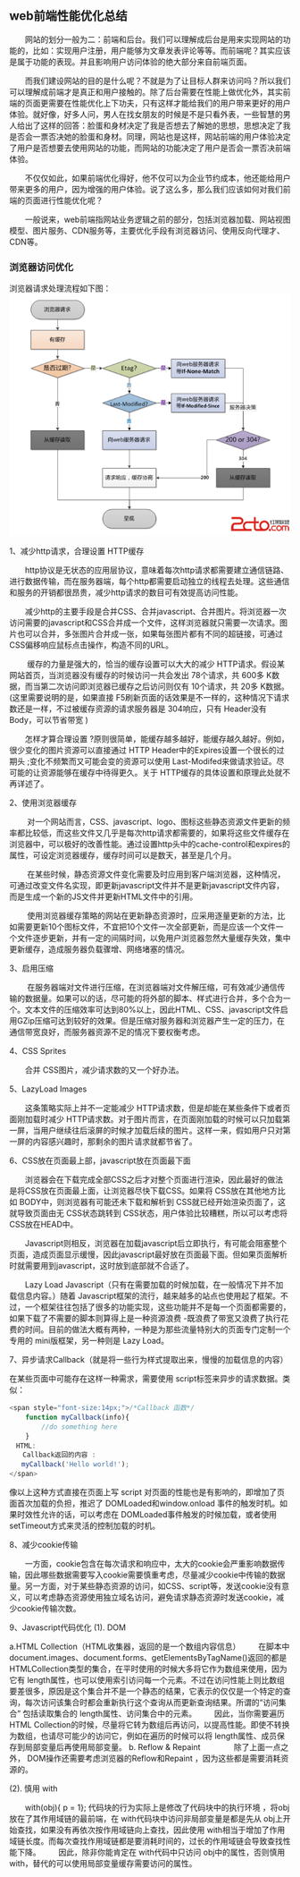 ## web前端性能优化总结

&emsp;&emsp;网站的划分一般为二：前端和后台。我们可以理解成后台是用来实现网站的功能的，比如：实现用户注册，用户能够为文章发表评论等等。而前端呢？其实应该是属于功能的表现。并且影响用户访问体验的绝大部分来自前端页面。

&emsp;&emsp;而我们建设网站的目的是什么呢？不就是为了让目标人群来访问吗？所以我们可以理解成前端才是真正和用户接触的。除了后台需要在性能上做优化外，其实前端的页面更需要在性能优化上下功夫，只有这样才能给我们的用户带来更好的用户体验。就好像，好多人问，男人在找女朋友的时候是不是只看外表，一些智慧的男人给出了这样的回答：脸蛋和身材决定了我是否想去了解她的思想，思想决定了我是否会一票否决她的脸蛋和身材。同理，网站也是这样，网站前端的用户体验决定了用户是否想要去使用网站的功能，而网站的功能决定了用户是否会一票否决前端体验。

&emsp;&emsp;不仅仅如此，如果前端优化得好，他不仅可以为企业节约成本，他还能给用户带来更多的用户，因为增强的用户体验。说了这么多，那么我们应该如何对我们前端的页面进行性能优化呢？

&emsp;&emsp;一般说来，web前端指网站业务逻辑之前的部分，包括浏览器加载、网站视图模型、图片服务、CDN服务等，主要优化手段有浏览器访问、使用反向代理才、CDN等。

### 浏览器访问优化

浏览器请求处理流程如下图：
![](/assets/20160521221948295)

1、减少http请求，合理设置 HTTP缓存

&emsp;&emsp;http协议是无状态的应用层协议，意味着每次http请求都需要建立通信链路、进行数据传输，而在服务器端，每个http都需要启动独立的线程去处理。这些通信和服务的开销都很昂贵，减少http请求的数目可有效提高访问性能。

&emsp;&emsp;减少http的主要手段是合并CSS、合并javascript、合并图片。将浏览器一次访问需要的javascript和CSS合并成一个文件，这样浏览器就只需要一次请求。图片也可以合并，多张图片合并成一张，如果每张图片都有不同的超链接，可通过CSS偏移响应鼠标点击操作，构造不同的URL。

&emsp;&emsp; 缓存的力量是强大的，恰当的缓存设置可以大大的减少 HTTP请求。假设某网站首页，当浏览器没有缓存的时候访问一共会发出 78个请求，共 600多 K数据，而当第二次访问即浏览器已缓存之后访问则仅有 10个请求，共 20多 K数据。 (这里需要说明的是，如果直接 F5刷新页面的话效果是不一样的，这种情况下请求数还是一样，不过被缓存资源的请求服务器是 304响应，只有 Header没有Body，可以节省带宽 )

&emsp;&emsp;怎样才算合理设置 ?原则很简单，能缓存越多越好，能缓存越久越好。例如，很少变化的图片资源可以直接通过 HTTP Header中的Expires设置一个很长的过期头 ;变化不频繁而又可能会变的资源可以使用 Last-Modifed来做请求验证。尽可能的让资源能够在缓存中待得更久。关于 HTTP缓存的具体设置和原理此处就不再详述了。

2、使用浏览器缓存

&emsp;&emsp; 对一个网站而言，CSS、javascript、logo、图标这些静态资源文件更新的频率都比较低，而这些文件又几乎是每次http请求都需要的，如果将这些文件缓存在浏览器中，可以极好的改善性能。通过设置http头中的cache-control和expires的属性，可设定浏览器缓存，缓存时间可以是数天，甚至是几个月。

&emsp;&emsp; 在某些时候，静态资源文件变化需要及时应用到客户端浏览器，这种情况，可通过改变文件名实现，即更新javascript文件并不是更新javascript文件内容，而是生成一个新的JS文件并更新HTML文件中的引用。

&emsp;&emsp; 使用浏览器缓存策略的网站在更新静态资源时，应采用逐量更新的方法，比如需要更新10个图标文件，不宜把10个文件一次全部更新，而是应该一个文件一个文件逐步更新，并有一定的间隔时间，以免用户浏览器忽然大量缓存失效，集中更新缓存，造成服务器负载骤增、网络堵塞的情况。

3、启用压缩

&emsp;&emsp; 在服务器端对文件进行压缩，在浏览器端对文件解压缩，可有效减少通信传输的数据量。如果可以的话，尽可能的将外部的脚本、样式进行合并，多个合为一个。文本文件的压缩效率可达到80%以上，因此HTML、CSS、javascript文件启用GZip压缩可达到较好的效果。但是压缩对服务器和浏览器产生一定的压力，在通信带宽良好，而服务器资源不足的情况下要权衡考虑。

4、CSS Sprites

&emsp;&emsp;合并 CSS图片，减少请求数的又一个好办法。

5、LazyLoad Images

&emsp;&emsp;这条策略实际上并不一定能减少 HTTP请求数，但是却能在某些条件下或者页面刚加载时减少 HTTP请求数。对于图片而言，在页面刚加载的时候可以只加载第一屏，当用户继续往后滚屏的时候才加载后续的图片。这样一来，假如用户只对第一屏的内容感兴趣时，那剩余的图片请求就都节省了。

6、CSS放在页面最上部，javascript放在页面最下面

&emsp;&emsp;浏览器会在下载完成全部CSS之后才对整个页面进行渲染，因此最好的做法是将CSS放在页面最上面，让浏览器尽快下载CSS。如果将 CSS放在其他地方比如 BODY中，则浏览器有可能还未下载和解析到 CSS就已经开始渲染页面了，这就导致页面由无 CSS状态跳转到 CSS状态，用户体验比较糟糕，所以可以考虑将CSS放在HEAD中。

&emsp;&emsp;Javascript则相反，浏览器在加载javascript后立即执行，有可能会阻塞整个页面，造成页面显示缓慢，因此javascript最好放在页面最下面。但如果页面解析时就需要用到javascript，这时放到底部就不合适了。

&emsp;&emsp;Lazy Load Javascript（只有在需要加载的时候加载，在一般情况下并不加载信息内容。）随着 Javascript框架的流行，越来越多的站点也使用起了框架。不过，一个框架往往包括了很多的功能实现，这些功能并不是每一个页面都需要的，如果下载了不需要的脚本则算得上是一种资源浪费 -既浪费了带宽又浪费了执行花费的时间。目前的做法大概有两种，一种是为那些流量特别大的页面专门定制一个专用的 mini版框架，另一种则是 Lazy Load。

7、异步请求Callback（就是将一些行为样式提取出来，慢慢的加载信息的内容）

在某些页面中可能存在这样一种需求，需要使用 script标签来异步的请求数据。类似：

```javascript
<span style="font-size:14px;">/*Callback 函数*/  
    function myCallback(info){   
        //do something here   
    }   
　HTML:  
　　Callback返回的内容 :  
   myCallback('Hello world!');  
</span>  
```
像以上这种方式直接在页面上写 script 对页面的性能也是有影响的，即增加了页面首次加载的负担，推迟了 DOMLoaded和window.onload 事件的触发时机。如果时效性允许的话，可以考虑在 DOMLoaded事件触发的时候加载，或者使用 setTimeout方式来灵活的控制加载的时机。

8、减少cookie传输

&emsp;&emsp;一方面，cookie包含在每次请求和响应中，太大的cookie会严重影响数据传输，因此哪些数据需要写入cookie需要慎重考虑，尽量减少cookie中传输的数据量。另一方面，对于某些静态资源的访问，如CSS、script等，发送cookie没有意义，可以考虑静态资源使用独立域名访问，避免请求静态资源时发送cookie，减少cookie传输次数。

9、Javascript代码优化
(1). DOM

a.HTML Collection（HTML收集器，返回的是一个数组内容信息） 
&emsp;&emsp;在脚本中 document.images、document.forms、getElementsByTagName()返回的都是HTMLCollection类型的集合，在平时使用的时候大多将它作为数组来使用，因为它有 length属性，也可以使用索引访问每一个元素。不过在访问性能上则比数组要差很多，原因是这个集合并不是一个静态的结果，它表示的仅仅是一个特定的查询，每次访问该集合时都会重新执行这个查询从而更新查询结果。所谓的“访问集合” 包括读取集合的 length属性、访问集合中的元素。 
&emsp;&emsp;因此，当你需要遍历 HTML Collection的时候，尽量将它转为数组后再访问，以提高性能。即使不转换为数组，也请尽可能少的访问它，例如在遍历的时候可以将 length属性、成员保存到局部变量后再使用局部变量。
b. Reflow & Repaint　　 
&emsp;&emsp;除了上面一点之外， DOM操作还需要考虑浏览器的Reflow和Repaint ，因为这些都是需要消耗资源的。 

(2). 慎用 with　

&emsp;&emsp;with(obj){ p = 1}; 代码块的行为实际上是修改了代码块中的执行环境 ，将obj放在了其作用域链的最前端，在 with代码块中访问非局部变量是都是先从 obj上开始查找，如果没有再依次按作用域链向上查找，因此使用 with相当于增加了作用域链长度。而每次查找作用域链都是要消耗时间的，过长的作用域链会导致查找性能下降。 
　　因此，除非你能肯定在 with代码中只访问 obj中的属性，否则慎用 with，替代的可以使用局部变量缓存需要访问的属性。